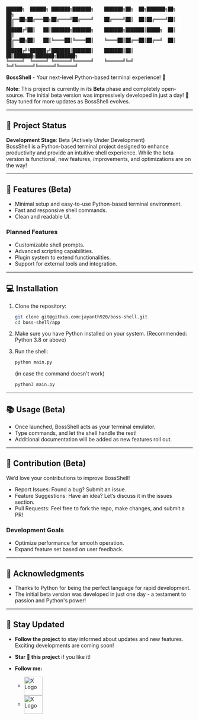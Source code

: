 

    ██████╗  ██████╗ ███████╗███████╗    ███████╗██╗  ██╗███████╗██╗     ██╗     
    ██╔══██╗██╔═══██╗██╔════╝██╔════╝    ██╔════╝██║  ██║██╔════╝██║     ██║     
    ██████╔╝██║   ██║███████╗███████╗    ███████╗███████║█████╗  ██║     ██║     
    ██╔══██╗██║   ██║╚════██║╚════██║    ╚════██║██╔══██║██╔══╝  ██║     ██║     
    ██████╔╝╚██████╔╝███████║███████║    ███████║██║  ██║███████╗███████╗███████╗
    ╚═════╝  ╚═════╝ ╚══════╝╚══════╝    ╚══════╝╚═╝  ╚═╝╚══════╝╚══════╝╚══════╝

**BossShell** - Your next-level Python-based terminal experience! 🚀  

**Note**: This project is currently in its **Beta** phase and completely open-source. The initial beta version was impressively developed in just a day! 🎉 Stay tuned for more updates as BossShell evolves.

---

## 🚧 Project Status

**Development Stage**: Beta (Actively Under Development)  
BossShell is a Python-based terminal project designed to enhance productivity and provide an intuitive shell experience. While the beta version is functional, new features, improvements, and optimizations are on the way!

---

## 🌟 Features (Beta)

- Minimal setup and easy-to-use Python-based terminal environment.
- Fast and responsive shell commands.
- Clean and readable UI.

### Planned Features
- Customizable shell prompts.
- Advanced scripting capabilities.
- Plugin system to extend functionalities.
- Support for external tools and integration.

---

## 💻 Installation

1. Clone the repository:  
   ```bash
   git clone git@github.com:jayanth920/boss-shell.git
   cd boss-shell/app
   
2. Make sure you have Python installed on your system. (Recommended: Python 3.8 or above)

3. Run the shell:
   ```bash
   python main.py
   ```

   (in case the command doesn't work)
   ```bash
   python3 main.py
   ```
---

## 📚 Usage (Beta)

- Once launched, BossShell acts as your terminal emulator.
- Type commands, and let the shell handle the rest!
- Additional documentation will be added as new features roll out.

---

## 🚀 Contribution (Beta)

We’d love your contributions to improve BossShell!
- Report Issues: Found a bug? Submit an issue.
- Feature Suggestions: Have an idea? Let’s discuss it in the issues section.
- Pull Requests: Feel free to fork the repo, make changes, and submit a PR!

### Development Goals
- Optimize performance for smooth operation.
- Expand feature set based on user feedback.

---

## 🙌 Acknowledgments
- Thanks to Python for being the perfect language for rapid development.
- The initial beta version was developed in just one day - a testament to passion and Python's power!

---

## 📢 Stay Updated
- **Follow the project** to stay informed about updates and new features. Exciting developments are coming soon!
- **Star 🌟 this project** if you like it!
- **Follow me:**

  - <a href="[https://x/jaydev920](https://github.com/jayanth920)">
    <img src="https://encrypted-tbn0.gstatic.com/images?q=tbn:ANd9GcSDFjqGPor45q1DECnoBj8zLIDCD_tlgBaPng&s" alt="X Logo" width="50" style="vertical-align:middle;">
    </a>
  - <a href="https://x/jaydev920">
    <img src="https://avatars.githubusercontent.com/u/50278?s=280&v=4" alt="X Logo" width="50" style="vertical-align:middle;">
    </a>



